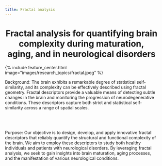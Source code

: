 ```yaml
---
title: Fractal analysis 
---
```


# <center><i class="Fractal analysis"></i>Fractal analysis for quantifying brain complexity during maturation, aging, and in neurological disorders</center>

{%
  include feature_center.html
  image="images/research_topics/fractal.jpeg"
%}

Background: The brain exhibits a remarkable degree of statistical self-similarity, and its complexity can be effectively described using fractal geometry. Fractal descriptors provide a valuable means of detecting subtle changes in the brain and monitoring the progression of neurodegenerative conditions. These descriptors capture both strict and statistical self-similarity across a range of spatial scales.

<br><br><br>
Purpose: Our objective is to design, develop, and apply innovative fractal descriptors that reliably quantify the structural and functional complexity of the brain. We aim to employ these descriptors to study both healthy individuals and patients with neurological disorders. By leveraging fractal analysis, we seek to gain insights into brain maturation, aging processes, and the manifestation of various neurological conditions.



